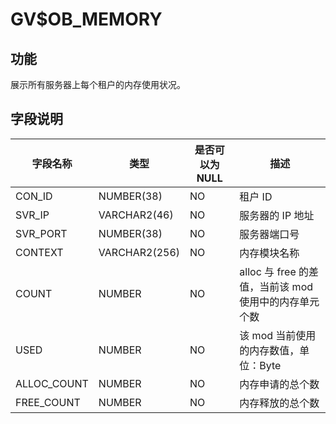 GV$OB_MEMORY 
=================================



功能 
-----------

展示所有服务器上每个租户的内存使用状况。

字段说明 
-------------



|  **字段名称**   |    **类型**     | **是否可以为 NULL** |               **描述**                |
|-------------|---------------|----------------|-------------------------------------|
| CON_ID      | NUMBER(38)    | NO             | 租户 ID                               |
| SVR_IP      | VARCHAR2(46)  | NO             | 服务器的 IP 地址                          |
| SVR_PORT    | NUMBER(38)    | NO             | 服务器端口号                              |
| CONTEXT     | VARCHAR2(256) | NO             | 内存模块名称                              |
| COUNT       | NUMBER        | NO             | alloc 与 free 的差值，当前该 mod 使用中的内存单元个数 |
| USED        | NUMBER        | NO             | 该 mod 当前使用的内存数值，单位：Byte             |
| ALLOC_COUNT | NUMBER        | NO             | 内存申请的总个数                            |
| FREE_COUNT  | NUMBER        | NO             | 内存释放的总个数                            |



